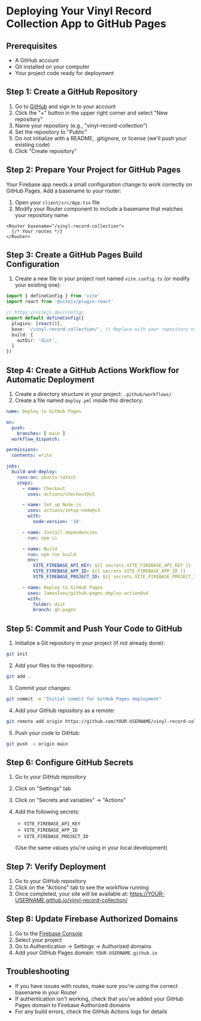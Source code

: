 # Deploying Your Vinyl Record Collection App to GitHub Pages

## Prerequisites
- A GitHub account
- Git installed on your computer
- Your project code ready for deployment

## Step 1: Create a GitHub Repository

1. Go to [GitHub](https://github.com) and sign in to your account
2. Click the "+" button in the upper right corner and select "New repository"
3. Name your repository (e.g., "vinyl-record-collection")
4. Set the repository to "Public" 
5. Do not initialize with a README, .gitignore, or license (we'll push your existing code)
6. Click "Create repository"

## Step 2: Prepare Your Project for GitHub Pages

Your Firebase app needs a small configuration change to work correctly on GitHub Pages. Add a basename to your router:

1. Open your `client/src/App.tsx` file
2. Modify your Router component to include a basename that matches your repository name

```tsx
<Router basename="/vinyl-record-collection">
  {/* Your routes */}
</Router>
```

## Step 3: Create a GitHub Pages Build Configuration

1. Create a new file in your project root named `vite.config.ts` (or modify your existing one):

```typescript
import { defineConfig } from 'vite'
import react from '@vitejs/plugin-react'

// https://vitejs.dev/config/
export default defineConfig({
  plugins: [react()],
  base: '/vinyl-record-collection/', // Replace with your repository name
  build: {
    outDir: 'dist',
  }
})
```

## Step 4: Create a GitHub Actions Workflow for Automatic Deployment

1. Create a directory structure in your project: `.github/workflows/`
2. Create a file named `deploy.yml` inside this directory:

```yaml
name: Deploy to GitHub Pages

on:
  push:
    branches: [ main ]
  workflow_dispatch:

permissions:
  contents: write

jobs:
  build-and-deploy:
    runs-on: ubuntu-latest
    steps:
      - name: Checkout
        uses: actions/checkout@v3

      - name: Set up Node.js
        uses: actions/setup-node@v3
        with:
          node-version: '18'

      - name: Install dependencies
        run: npm ci

      - name: Build
        run: npm run build
        env:
          VITE_FIREBASE_API_KEY: ${{ secrets.VITE_FIREBASE_API_KEY }}
          VITE_FIREBASE_APP_ID: ${{ secrets.VITE_FIREBASE_APP_ID }}
          VITE_FIREBASE_PROJECT_ID: ${{ secrets.VITE_FIREBASE_PROJECT_ID }}

      - name: Deploy to GitHub Pages
        uses: JamesIves/github-pages-deploy-action@v4
        with:
          folder: dist
          branch: gh-pages
```

## Step 5: Commit and Push Your Code to GitHub

1. Initialize a Git repository in your project (if not already done):
```bash
git init
```

2. Add your files to the repository:
```bash
git add .
```

3. Commit your changes:
```bash
git commit -m "Initial commit for GitHub Pages deployment"
```

4. Add your GitHub repository as a remote:
```bash
git remote add origin https://github.com/YOUR-USERNAME/vinyl-record-collection.git
```

5. Push your code to GitHub:
```bash
git push -u origin main
```

## Step 6: Configure GitHub Secrets

1. Go to your GitHub repository
2. Click on "Settings" tab
3. Click on "Secrets and variables" → "Actions"
4. Add the following secrets:
   - `VITE_FIREBASE_API_KEY`
   - `VITE_FIREBASE_APP_ID`
   - `VITE_FIREBASE_PROJECT_ID`
   
   (Use the same values you're using in your local development)

## Step 7: Verify Deployment

1. Go to your GitHub repository
2. Click on the "Actions" tab to see the workflow running
3. Once completed, your site will be available at:
   https://YOUR-USERNAME.github.io/vinyl-record-collection/

## Step 8: Update Firebase Authorized Domains

1. Go to the [Firebase Console](https://console.firebase.google.com/)
2. Select your project
3. Go to Authentication → Settings → Authorized domains
4. Add your GitHub Pages domain: `YOUR-USERNAME.github.io`

## Troubleshooting

- If you have issues with routes, make sure you're using the correct basename in your Router
- If authentication isn't working, check that you've added your GitHub Pages domain to Firebase Authorized domains
- For any build errors, check the GitHub Actions logs for details